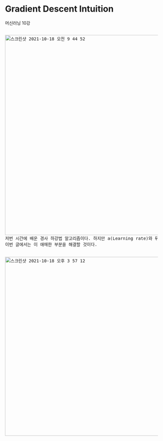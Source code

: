 # Gradient Descent Intuition
머신러닝 10강
<pre>

<img width="660" alt="스크린샷 2021-10-18 오전 9 44 52" src="https://user-images.githubusercontent.com/63940620/137651357-90d8927f-81d5-4a28-8fbc-f9e5956cb030.png">
저번 시간에 배운 경사 하강법 알고리즘이다. 하지만 a(Learning rate)와 뒤의 미분계수에 대해 정확하게 짚고 넘어가지 않았다.
이번 글에서는 이 애매한 부분을 해결할 것이다.


<img width="590" alt="스크린샷 2021-10-18 오후 3 57 12" src="https://user-images.githubusercontent.com/63940620/137683106-cc090ca0-f865-490e-a8ca-9b1bcb9cfb8b.png">


</pre>
